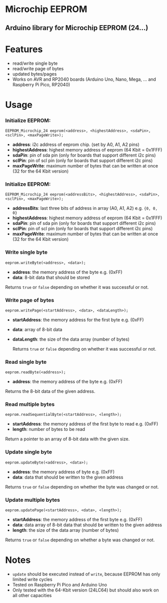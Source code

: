 # Microchip EEPROM

## Arduino library for Microchip EEPROM (24...)

# Features

- read/write single byte
- read/write page of bytes
- updated bytes/pages
- Works on AVR and RP2040 boards (Arduino Uno, Nano, Mega, ... and Raspberry Pi Pico, RP2040)

# Usage

### Initialize EEPROM:
``EEPROM_Microchip_24 eeprom(<address>, <highestAddress>, <sdaPin>, <sclPin>, <maxPageWrite>);``

- **address**: i2c address of eeprom chip. (set by A0, A1, A2 pins)
- **highestAddress**: highest memory address of eeprom (64 Kbit = 0x1FFF)
- **sdaPin**: pin of sda pin (only for boards that support different i2c pins)
- **sclPin**: pin of scl pin (only for boards that support different i2c pins)
- **maxPageWrite**: maximum number of bytes that can be written at once (32 for the 64 Kbit version)


### Initialize EEPROM:
``EEPROM_Microchip_24 eeprom(<addressBits>, <highestAddress>, <sdaPin>, <sclPin>, <maxPageWrite>);``

- **addressBits**: last three bits of address in array (A0, A1, A2) e.g. ```{0, 0, 0}```
- **highestAddress**: highest memory address of eeprom (64 Kbit = 0x1FFF)
- **sdaPin**: pin of sda pin (only for boards that support different i2c pins)
- **sclPin**: pin of scl pin (only for boards that support different i2c pins)
- **maxPageWrite**: maximum number of bytes that can be written at once (32 for the 64 Kbit version)


### Write single byte
``eeprom.writeByte(<address>, <data>);``

- **address**: the memory address of the byte e.g. (0xFF)
- **data**: 8-bit data that should be stored

Returns ``true`` or ``false`` depending on whether it was successful or not.

### Write page of bytes
``eeprom.writePage(<startAddress>, <data>, <dataLength>);``

- **startAddress**: the memory address for the first byte e.g. (0xFF)
- **data**: array of 8-bit data
- **dataLength**: the size of the data array (number of bytes)

  Returns ``true`` or ``false`` depending on whether it was successful or not.

### Read single byte
``eeprom.readByte(<address>);``

- **address**: the memory address of the byte e.g. (0xFF)

Returns the 8-bit data of the given address.

### Read multiple bytes
``eeprom.readSequentialByte(<startAddress>, <length>);``

- **startAddress**: the memory address of the first byte to read e.g. (0xFF)
- **length**: number of bytes to be read

Return a pointer to an array of 8-bit data with the given size.

### Update single byte
``eeprom.updateByte(<address>, <data>);``

- **address**: the memory address of byte e.g. (0xFF)
- **data**: data that should be written to the given address

Returns ``true`` or ``false`` depending on whether the byte was changed or not.




### Update multiple bytes
``eeprom.updatePage(<startAddress>, <data>, <length>);``

- **startAddress**: the memory address of the first byte e.g. (0xFF)
- **data**: data array of 8-bit data that should be written to the given address
- **length**: the size of the data array (number of bytes)

Returns ``true`` or ``false`` depending on whether a byte was changed or not.


# Notes

- ```update``` should be executed instead of ``write``, because EEPROM has only limited write cycles
- Tested on Raspberry Pi Pico and Arduino Uno
- Only tested with the 64-Kbit version (24LC64) but should also work on all other capacities
